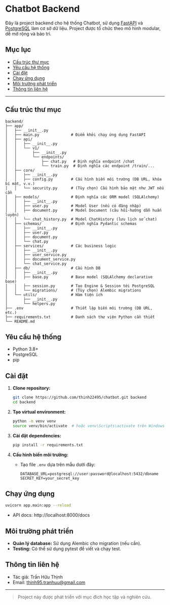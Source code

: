 # Chatbot Backend

Đây là project backend cho hệ thống Chatbot, sử dụng [FastAPI](https://fastapi.tiangolo.com/) và [PostgreSQL](https://www.postgresql.org/) làm cơ sở dữ liệu. Project được tổ chức theo mô hình modular, dễ mở rộng và bảo trì.

## Mục lục

- [Cấu trúc thư mục](#cấu-trúc-thư-mục)
- [Yêu cầu hệ thống](#yêu-cầu-hệ-thống)
- [Cài đặt](#cài-đặt)
- [Chạy ứng dụng](#chạy-ứng-dụng)
- [Môi trường phát triển](#môi-trường-phát-triển)
- [Thông tin liên hệ](#thông-tin-liên-hệ)

---

## Cấu trúc thư mục

```plaintext
backend/
├── app/
│   ├── __init__.py
│   ├── main.py              # Điểm khởi chạy ứng dụng FastAPI
│   ├── api/
│   │   ├── __init__.py
│   │   └── v1/
│   │       ├── __init__.py
│   │       └── endpoints/
│   │           ├── chat.py   # Định nghĩa endpoint /chat
│   │           └── train.py  # Định nghĩa các endpoint /train/...
│   ├── core/
│   │   ├── __init__.py
│   │   ├── config.py        # Cấu hình biến môi trường (DB URL, khóa bí mật, v.v.)
│   │   └── security.py      # (Tùy chọn) Cấu hình bảo mật như JWT nếu cần
│   ├── models/              # Định nghĩa các ORM model (SQLAlchemy)
│   │   ├── __init__.py
│   │   ├── user.py          # Model User (nếu có đăng nhập)
│   │   ├── document.py      # Model Document (câu hỏi-hướng dẫn huấn luyện)
│   │   └── chat_history.py  # Model ChatHistory (lưu lịch sử chat)
│   ├── schemas/             # Định nghĩa Pydantic schemas
│   │   ├── __init__.py
│   │   ├── user.py
│   │   ├── document.py
│   │   └── chat.py
│   ├── services/            # Các business logic
│   │   ├── __init__.py
│   │   ├── user_service.py
│   │   ├── document_service.py
│   │   └── chat_service.py
│   ├── db/                  # Cấu hình DB
│   │   ├── __init__.py
│   │   ├── base.py          # Base model (SQLAlchemy declarative base)
│   │   ├── session.py       # Tạo Engine & Session tới PostgreSQL
│   │   └── migrations/      # (Tùy chọn) Alembic migrations
│   └── utils/               # Hàm tiện ích
│       ├── __init__.py
│       └── helpers.py
├── .env                     # Thiết lập biến môi trường (DB URL, etc.)
├── requirements.txt         # Danh sách thư viện Python cần thiết
└── README.md
```

## Yêu cầu hệ thống

- Python 3.8+
- PostgreSQL
- pip

## Cài đặt

1. **Clone repository:**
    ```bash
    git clone https://github.com/thinh22495/chatbot.git backend
    cd backend
    ```

2. **Tạo virtual environment:**
    ```bash
    python -m venv venv
    source venv/bin/activate  # hoặc venv\Scripts\activate trên Windows
    ```

3. **Cài đặt dependencies:**
    ```bash
    pip install -r requirements.txt
    ```

4. **Cấu hình biến môi trường:**
    - Tạo file `.env` dựa trên mẫu dưới đây:
      ```
      DATABASE_URL=postgresql://user:password@localhost:5432/dbname
      SECRET_KEY=your_secret_key
      ```

## Chạy ứng dụng

```bash
uvicorn app.main:app --reload
```

- API docs: http://localhost:8000/docs

## Môi trường phát triển

- **Quản lý database:** Sử dụng Alembic cho migration (nếu cần).
- **Testing:** Có thể sử dụng pytest để viết và chạy test.

## Thông tin liên hệ

- Tác giả: Trần Hữu Thịnh
- Email: thinh95.tranhuu@gmail.com

---

> Project này được phát triển với mục đích học tập và nghiên cứu.